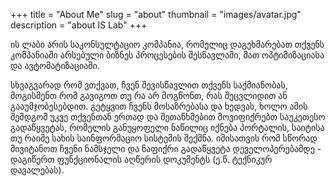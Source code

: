 +++
title = "About Me"
slug = "about"
thumbnail = "images/avatar.jpg"
description = "about IS Lab"
+++

ის ლაბი არის საკონსულტაციო კომპანია, რომელიც დაგეხმარებათ თქვენს კომპანიაში არსებული ბიზნეს პროცესების შესწავლაში, მათ ოპტიმიზაციასა და ავტომატიზაციაში.


სხვაგვარად რომ ვთქვათ, ჩვენ შევისწავლით თქვენს საქმიანობას, მოგისმენთ რომ გავიგოთ თუ რა არ მოგწონთ, რას შეცვლიდით ან გააუმჯობესებდით. გეტყვით ჩვენს მოსაზრებასა და ხედვას, ხოლო ამის შემდგომ უკვე თქვენთან ერთად და შეთანხმებით მოვიფიქრებთ საუკეთესო გადაწყვეტას, რომელის განუყოფელი ნაწილიც იქნება პორტალის, საიტისა თუ რაიმე სახის საინფორმაციო სისტემის შექმნა. იმისათვის რომ სწორად მივიტანოთ ჩვენი ნამსჯელი და ნაფიქრი გადაწყვეტა დეველოპერებამდე - დაგიწერთ ფუნქციონალის აღწერის დოკუმენტს (ე.წ. ტექნიკურ დავალებას).

